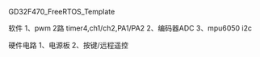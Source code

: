 GD32F470_FreeRTOS_Template

软件
1、pwm 2路 timer4,ch1/ch2,PA1/PA2
2、编码器ADC
3、mpu6050 i2c

硬件电路
1、电源板
2、按键/远程遥控